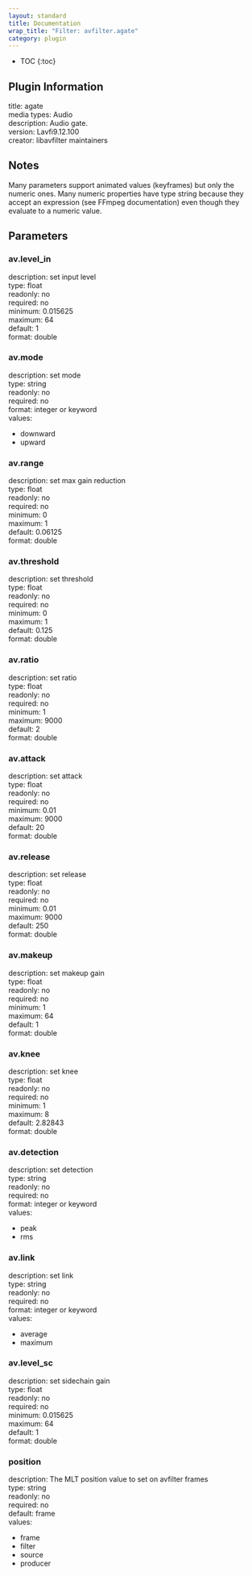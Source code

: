 ```yaml
---
layout: standard
title: Documentation
wrap_title: "Filter: avfilter.agate"
category: plugin
---
```

* TOC
{:toc}

## Plugin Information

title: agate  
media types:
Audio  
description: Audio gate.  
version: Lavfi9.12.100  
creator: libavfilter maintainers  

## Notes

Many parameters support animated values (keyframes) but only the numeric ones. Many numeric properties have type string because they accept an expression (see FFmpeg documentation) even though they evaluate to a numeric value.

## Parameters

### av.level_in

  
description:
set input level  
type: float  
readonly: no  
required: no  
minimum: 0.015625  
maximum: 64  
default: 1  
format: double  

### av.mode

  
description:
set mode  
type: string  
readonly: no  
required: no  
format: integer or keyword  
values:  

* downward
* upward

### av.range

  
description:
set max gain reduction  
type: float  
readonly: no  
required: no  
minimum: 0  
maximum: 1  
default: 0.06125  
format: double  

### av.threshold

  
description:
set threshold  
type: float  
readonly: no  
required: no  
minimum: 0  
maximum: 1  
default: 0.125  
format: double  

### av.ratio

  
description:
set ratio  
type: float  
readonly: no  
required: no  
minimum: 1  
maximum: 9000  
default: 2  
format: double  

### av.attack

  
description:
set attack  
type: float  
readonly: no  
required: no  
minimum: 0.01  
maximum: 9000  
default: 20  
format: double  

### av.release

  
description:
set release  
type: float  
readonly: no  
required: no  
minimum: 0.01  
maximum: 9000  
default: 250  
format: double  

### av.makeup

  
description:
set makeup gain  
type: float  
readonly: no  
required: no  
minimum: 1  
maximum: 64  
default: 1  
format: double  

### av.knee

  
description:
set knee  
type: float  
readonly: no  
required: no  
minimum: 1  
maximum: 8  
default: 2.82843  
format: double  

### av.detection

  
description:
set detection  
type: string  
readonly: no  
required: no  
format: integer or keyword  
values:  

* peak
* rms

### av.link

  
description:
set link  
type: string  
readonly: no  
required: no  
format: integer or keyword  
values:  

* average
* maximum

### av.level_sc

  
description:
set sidechain gain  
type: float  
readonly: no  
required: no  
minimum: 0.015625  
maximum: 64  
default: 1  
format: double  

### position

  
description:
The MLT position value to set on avfilter frames  
type: string  
readonly: no  
required: no  
default: frame  
values:  

* frame
* filter
* source
* producer

